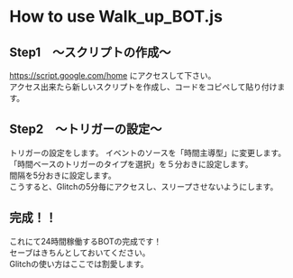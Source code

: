 # How to use Walk_up_BOT.js

## Step1　～スクリプトの作成～
https://script.google.com/home にアクセスして下さい。</br>
アクセス出来たら新しいスクリプトを作成し、コードをコピペして貼り付けます。

## Step2　～トリガーの設定～
トリガーの設定をします。
イベントのソースを「時間主導型」に変更します。</br>
「時間ベースのトリガーのタイプを選択」を５分おきに設定します。</br>
間隔を5分おきに設定します。</br>
こうすると、Glitchの5分毎にアクセスし、スリープさせないようにします。

## 完成！！
これにて24時間稼働するBOTの完成です！</br>
セーブはきちんとしておいてください。</br>
Glitchの使い方はここでは割愛します。
